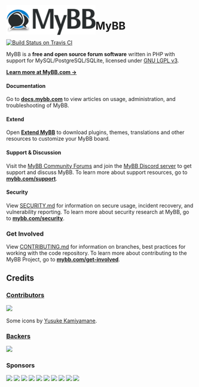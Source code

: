 <img align="left" src="https://raw.githubusercontent.com/mybb/mybb/feature/images/logo.png" height="80">

# MyBB
[![Build Status on Travis CI](https://travis-ci.org/mybb/mybb.svg?branch=develop%2F1.9)](https://travis-ci.org/mybb/mybb)

MyBB is a **free and open source forum software** written in PHP with support for MySQL/PostgreSQL/SQLite, licensed under [GNU LGPL v3](https://mybb.com/about/license).

[**Learn more at MyBB.com &rarr;**](https://mybb.com)

#### Documentation
Go to [**docs.mybb.com**](https://docs.mybb.com/) to view articles on usage, administration, and troubleshooting of MyBB.

#### Extend
Open [**Extend MyBB**](https://community.mybb.com/mods.php) to download plugins, themes, translations and other resources to customize your MyBB board.

#### Support & Discussion
Visit the [MyBB Community Forums](https://community.mybb.com) and join the [MyBB Discord server](https://mybb.com/get-involved/discord/) to get support and discuss MyBB. To learn more about support resources, go to [**mybb.com/support**](https://mybb.com/support/).

#### Security
View [SECURITY.md](https://github.com/mybb/mybb/blob/feature/.github/SECURITY.md) for information on secure usage, incident recovery, and vulnerability reporting. To learn more about security research at MyBB, go to [**mybb.com/security**](https://mybb.com/get-involved/security/).

### Get Involved
View [CONTRIBUTING.md](https://github.com/mybb/mybb/blob/feature/.github/CONTRIBUTING.md) for information on branches, best practices for working with the code repository. To learn more about contributing to the MyBB Project, go to [**mybb.com/get-involved**](https://mybb.com/get-involved/).

## Credits
### [Contributors](https://github.com/mybb/mybb/graphs/contributors)

<a href="https://github.com/mybb/mybb/graphs/contributors"><img src="https://opencollective.com/mybb/contributors.svg?width=890&button=false" /></a>

Some icons by [Yusuke Kamiyamane](http://p.yusukekamiyamane.com/).

### [Backers](https://opencollective.com/mybb#backer)

<a href="https://opencollective.com/mybb#backers" target="_blank"><img src="https://opencollective.com/mybb/backers.svg?width=890"></a>

### Sponsors

<a href="https://opencollective.com/mybb/sponsor/0/website" target="_blank"><img src="https://opencollective.com/mybb/sponsor/0/avatar.svg"></a>
<a href="https://opencollective.com/mybb/sponsor/1/website" target="_blank"><img src="https://opencollective.com/mybb/sponsor/1/avatar.svg"></a>
<a href="https://opencollective.com/mybb/sponsor/2/website" target="_blank"><img src="https://opencollective.com/mybb/sponsor/2/avatar.svg"></a>
<a href="https://opencollective.com/mybb/sponsor/3/website" target="_blank"><img src="https://opencollective.com/mybb/sponsor/3/avatar.svg"></a>
<a href="https://opencollective.com/mybb/sponsor/4/website" target="_blank"><img src="https://opencollective.com/mybb/sponsor/4/avatar.svg"></a>
<a href="https://opencollective.com/mybb/sponsor/5/website" target="_blank"><img src="https://opencollective.com/mybb/sponsor/5/avatar.svg"></a>
<a href="https://opencollective.com/mybb/sponsor/6/website" target="_blank"><img src="https://opencollective.com/mybb/sponsor/6/avatar.svg"></a>
<a href="https://opencollective.com/mybb/sponsor/7/website" target="_blank"><img src="https://opencollective.com/mybb/sponsor/7/avatar.svg"></a>
<a href="https://opencollective.com/mybb/sponsor/8/website" target="_blank"><img src="https://opencollective.com/mybb/sponsor/8/avatar.svg"></a>
<a href="https://opencollective.com/mybb/sponsor/9/website" target="_blank"><img src="https://opencollective.com/mybb/sponsor/9/avatar.svg"></a>
